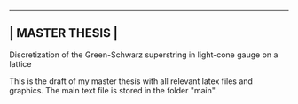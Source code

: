  -----------------------------
|        MASTER THESIS        |
 ----------------------------

Discretization of the Green-Schwarz superstring in
light-cone gauge on a lattice


This is the draft of my master thesis with all relevant
latex files and graphics. The main text file is stored in
the folder "main".
